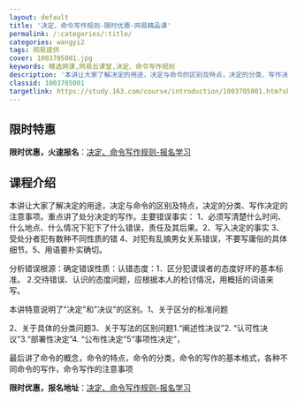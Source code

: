 ```yaml
---
layout: default
title: '决定、命令写作规则-限时优惠-网易精品课'
permalink: /:categories/:title/
categories: wangyi2
tags: 网易提供
cover: 1003705001.jpg
keywords: 精选网课,网易云课堂,决定、命令写作规则
description: '本讲让大家了解决定的用途，决定与命令的区别及特点，决定的分类、写作决定的注意事项。重点讲了处分决定的写作。主要错误事实：'
classid: 1003705001
targetlink: https://study.163.com/course/introduction/1003705001.htm?share=1&shareId=1025206652&utm_campaign=share&utm_medium=iphoneShare&utm_source=&utm_u=1025206652
---
```


## 限时特惠

**限时优惠，火速报名**：[决定、命令写作规则-报名学习](https://study.163.com/course/introduction/1003705001.htm?share=1&shareId=1025206652&utm_campaign=share&utm_medium=iphoneShare&utm_source=&utm_u=1025206652)

## 课程介绍

本讲让大家了解决定的用途，决定与命令的区别及特点，决定的分类、写作决定的注意事项。重点讲了处分决定的写作。主要错误事实： 1、必须写清楚什么时间、什么地点、什么情况下犯下了什么错误，责任及其后果。2、写入决定的事实   3、受处分者犯有数种不同性质的错 4、对犯有乱搞男女关系错误，不要写庸俗的具体细节。5、用语要朴实确切。

分析错误根源：确定错误性质：认错态度：1．区分犯谟误者的态度好坏的基本标准。 2.交待错误、认识的态度问题，应根据本人的检讨情况，用概括的词语来写。

本讲特意说明了"决定"和"决议"的区别。1、关于区分的标准问题

2、关于具体的分类问题3、关于写法的区别问题1.“阐述性决议”2. “认可性决议”3.“部署性决定”4. “公布性决定”5“事项性决定”，

最后讲了命令的概念，命令的特点，命令的分类，命令的写作的基本格式，各种不同命令的写作，命令写作的注意事项

**限时优惠，报名地址**：[决定、命令写作规则-报名学习](https://study.163.com/course/introduction/1003705001.htm?share=1&shareId=1025206652&utm_campaign=share&utm_medium=iphoneShare&utm_source=&utm_u=1025206652)

